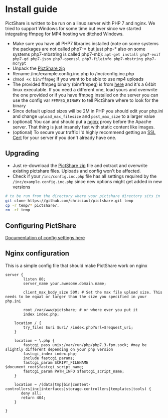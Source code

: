 # Install guide

PictShare is written to be run on a linux server with PHP 7 and nginx. We tried to support Windows for some time but ever since we started integrating ffmpeg for MP4 hosting we ditched Windows.

- Make sure you have all PHP7 libraries installed (note on some systems the packages are not called php7-* but just php-* also on some systems php7-mbstring is called php7-mb): ```apt-get install php7-exif php7-gd php7-json php7-openssl php7-fileinfo php7-mbstring php7-mcrypt```
- Unpack the [PictShare zip](https://github.com/chrisiaut/pictshare/archive/master.zip)
- Rename /inc/example.config.inc.php to /inc/config.inc.php
- ```chmod +x bin/ffmpeg``` if you want to be able to use mp4 uploads
 - The provided ffmpeg binary (bin/ffmpeg) is from [here](http://johnvansickle.com/ffmpeg/) and it's a 64bit linux executable. If you need a different one, load yours and overwrite the one provided or if you have ffmpeg installed on the server you can use the config var ```FFMPEG_BINARY``` to tell PictShare where to look for the binary
- Since default upload sizes will be 2M in PHP you should edit your php.ini and change ```upload_max_filesize``` and ```post_max_size``` to a larger value
- (optional) You can and should put a [nginx](https://www.nginx.com/) proxy before the Apache server. That thing is just insanely fast with static content like images.
- (optional) To secure your traffic I'd highly recommend getting an [SSL Cert](https://letsencrypt.org/) for your server if you don't already have one.


## Upgrading
- Just re-download the [PictShare zip](https://github.com/chrisiaut/pictshare/archive/master.zip) file and extract and overwrite existing pictshare files. Uploads and config won't be affected.
- Check if your ```/inc/config.inc.php``` file has all settings required by the ```/inc/example.config.inc.php``` since new options might get added in new versions


```bash
# to be run from the directory where your pictshare directory sits in
git clone https://github.com/chrisiaut/pictshare.git temp
cp -r temp/* pictshare/.
rm -rf temp
```

## Configuring PictShare
[Documentation of config settings here](/rtfm/CONFIG.md)

## Nginx configuration
This is a simple config file that should make PictShare work on nginx


```
server {
        listen 80;
        server_name your.awesome.domain.name;

        client_max_body_size 50M; # Set the max file upload size. This needs to be equal or larger than the size you specified in your php.ini

        root /var/www/pictshare; # or where ever you put it
        index index.php;

    location / {
        try_files $uri $uri/ /index.php?url=$request_uri;
    }

    location ~ \.php {
        fastcgi_pass unix:/var/run/php/php7.3-fpm.sock; #may be slightly different depending on your php version
        fastcgi_index index.php;
        include fastcgi_params;
        fastcgi_param SCRIPT_FILENAME $document_root$fastcgi_script_name;
        fastcgi_param PATH_INFO $fastcgi_script_name;
    }

    location ~ /(data|tmp|bin|content-controllers|inc|interfaces|storage-controllers|templates|tools) {
       deny all;
       return 404;
    }

}
```